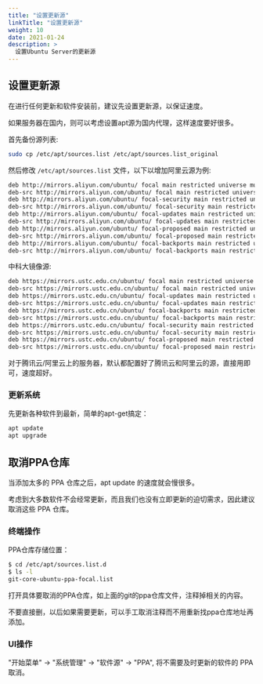 ```yaml
---
title: "设置更新源"
linkTitle: "设置更新源"
weight: 10
date: 2021-01-24
description: >
  设置Ubuntu Server的更新源
---
```


## 设置更新源

在进行任何更新和软件安装前，建议先设置更新源，以保证速度。

如果服务器在国内，则可以考虑设置apt源为国内代理，这样速度要好很多。

首先备份源列表:

```bash
sudo cp /etc/apt/sources.list /etc/apt/sources.list_original
```

然后修改 `/etc/apt/sources.list` 文件，以下以增加阿里云源为例:

```bash
deb http://mirrors.aliyun.com/ubuntu/ focal main restricted universe multiverse
deb-src http://mirrors.aliyun.com/ubuntu/ focal main restricted universe multiverse
deb http://mirrors.aliyun.com/ubuntu/ focal-security main restricted universe multiverse
deb-src http://mirrors.aliyun.com/ubuntu/ focal-security main restricted universe multiverse
deb http://mirrors.aliyun.com/ubuntu/ focal-updates main restricted universe multiverse
deb-src http://mirrors.aliyun.com/ubuntu/ focal-updates main restricted universe multiverse
deb http://mirrors.aliyun.com/ubuntu/ focal-proposed main restricted universe multiverse
deb-src http://mirrors.aliyun.com/ubuntu/ focal-proposed main restricted universe multiverse
deb http://mirrors.aliyun.com/ubuntu/ focal-backports main restricted universe multiverse
deb-src http://mirrors.aliyun.com/ubuntu/ focal-backports main restricted universe multiverse
```

中科大镜像源:

```bash
deb https://mirrors.ustc.edu.cn/ubuntu/ focal main restricted universe multiverse
deb-src https://mirrors.ustc.edu.cn/ubuntu/ focal main restricted universe multiverse
deb https://mirrors.ustc.edu.cn/ubuntu/ focal-updates main restricted universe multiverse
deb-src https://mirrors.ustc.edu.cn/ubuntu/ focal-updates main restricted universe multiverse
deb https://mirrors.ustc.edu.cn/ubuntu/ focal-backports main restricted universe multiverse
deb-src https://mirrors.ustc.edu.cn/ubuntu/ focal-backports main restricted universe multiverse
deb https://mirrors.ustc.edu.cn/ubuntu/ focal-security main restricted universe multiverse
deb-src https://mirrors.ustc.edu.cn/ubuntu/ focal-security main restricted universe multiverse
deb https://mirrors.ustc.edu.cn/ubuntu/ focal-proposed main restricted universe multiverse
deb-src https://mirrors.ustc.edu.cn/ubuntu/ focal-proposed main restricted universe multiverse
```

对于腾讯云/阿里云上的服务器，默认都配置好了腾讯云和阿里云的源，直接用即可，速度超好。

### 更新系统

先更新各种软件到最新，简单的apt-get搞定：

```bash
apt update
apt upgrade
```

## 取消PPA仓库

当添加太多的 PPA 仓库之后，apt update 的速度就会慢很多。

考虑到大多数软件不会经常更新，而且我们也没有立即更新的迫切需求，因此建议取消这些 PPA 仓库。

### 终端操作

PPA仓库存储位置：

```bash
$ cd /etc/apt/sources.list.d
$ ls -l
git-core-ubuntu-ppa-focal.list
```

打开具体要取消的PPA仓库，如上面的git的ppa仓库文件，注释掉相关的内容。

不要直接删，以后如果需要更新，可以手工取消注释而不用重新找ppa仓库地址再添加。

### UI操作

"开始菜单" -> "系统管理" -> "软件源" -> "PPA", 将不需要及时更新的软件的 PPA 取消。
